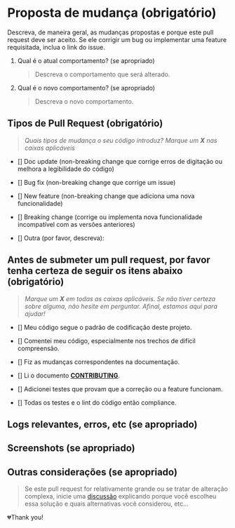 # Proposta de mudança (obrigatório)

Descreva, de maneira geral, as mudanças propostas e porque este pull request deve ser aceito.
Se ele corrigir um bug ou implementar uma feature requisitada, inclua o link do issue.

1. Qual é o atual comportamento? (se apropriado)

    > Descreva o comportamento que será alterado.

2. Qual é o novo comportamento? (se apropriado)

    > Descreva o novo comportamento.

## Tipos de Pull Request (obrigatório)

> *Quais tipos de mudança o seu código introduz? Marque um **X** nas caixas aplicáveis*

- [] Doc update (non-breaking change que corrige erros de digitação ou melhora a legibilidade do código)

- [] Bug fix (non-breaking change que corrige um issue)

- [] New feature (non-breaking change que adiciona uma nova funcionalidade)

- [] Breaking change (corrige ou implementa nova funcionalidade incompatível com as versões anteriores)

- [] Outra (por favor, descreva):

## Antes de submeter um pull request, por favor tenha certeza de seguir os itens abaixo (obrigatório)

> *Marque um **X** em todas as caixas aplicáveis. Se não tiver certeza sobre alguma, não hesite em perguntar. Afinal, estamos aqui para ajudar!*

- [] Meu código segue o padrão de codificação deste projeto.

- [] Comentei meu código, especialmente nos trechos de difícil compreensão.

- [] Fiz as mudanças correspondentes na documentação.

- [] Li o documento **[CONTRIBUTING](CONTRIBUTING.md)**.

- [] Adicionei testes que provam que a correção ou a feature funcionam.

- [] Todas os testes e o lint do código então compliance.

## Logs relevantes, erros, etc (se apropriado)

## Screenshots (se apropriado)

## Outras considerações (se apropriado)

> Se este pull request for relativamente grande ou se tratar de alteração complexa, inicie uma [discussão](https://github.com/orgs/fruivita/discussions/new?category=ideas&title=[ArqJud]) explicando porque você escolheu essa solução e quais alternativas você considerou, etc...

💔Thank you!
